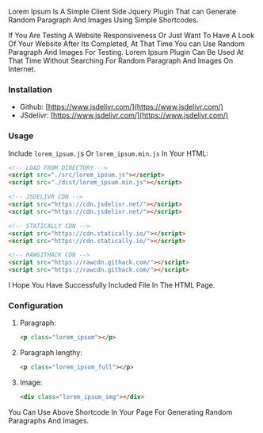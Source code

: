 Lorem Ipsum Is A Simple Client Side Jquery Plugin That can Generate Random Paragraph And Images Using Simple Shortcodes.

If You Are Testing A Website Responsiveness Or Just Want To Have A Look Of Your Website After Its Completed, At That Time You can Use Random Paragraph And Images For Testing. Lorem Ipsum Plugin Can Be Used At That Time Without Searching For Random Paragraph And Images On Internet.

### Installation

-   Github: [https://www.jsdelivr.com/](https://www.jsdelivr.com/)
-   JSdelivr: [https://www.jsdelivr.com/](https://www.jsdelivr.com/)

### Usage

Include `lorem_ipsum.j`s Or `lorem_ipsum.min.js` In Your HTML:

```html
<!-- LOAD FROM DIRECTORY -->
<script src="./src/lorem_ipsum.js"></script>
<script src="./dist/lorem_ipsum.min.js"></script>

<!-- JSDELIVR CDN -->
<script src="https://cdn.jsdelivr.net/"></script>
<script src="https://cdn.jsdelivr.net/"></script>

<!-- STATICALLY CDN -->
<script src="https://cdn.statically.io/"></script>
<script src="https://cdn.statically.io/"></script>

<!-- RAWGITHACK CDN -->
<script src="https://rawcdn.githack.com/"></script>
<script src="https://rawcdn.githack.com/"></script>
 ```
I Hope You Have Successfully Included File In The HTML Page.

### Configuration

1.  Paragraph: 
    ```html
    <p class="lorem_ipsum"></p>
    ```
    
2.  Paragraph lengthy:
    ```html
    <p class="lorem_ipsum_full"></p>
    ```
    
3.  Image: 
    ```html
    <div class="lorem_ipsum_img"></div>
    ```

You Can Use Above Shortcode In Your Page For Generating Random Paragraphs And Images.
